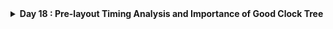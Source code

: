 <details>
  <Summary><strong> Day 18 : Pre-layout Timing Analysis and Importance of Good Clock Tree</strong></summary>

# Contents
- [Step 1: Fix DRC errors and verify the design](#fix-drc-errors-and-verify-the-design)
- [Step 2: Save the final layout with custom name and open it](#save-final-layout)
- [Step 3: Generate lef from the Layout](#generate-lef-from-the-layout)
- [Step 4: Copy the newly generated lef and associated required lib files to 'picorv32a' design 'src' directory](#copy-new-lef-and-lib-files)
- [Step 5: Edit 'config.tcl'](#edit-config)
- [Step 6: Run openlane flow synthesis with newly inserted custom inverter cell](#run-openlane-flow-synthesis)
- [Step 7: Synthesis - Remove/reduce the newly introduced violations with the introduction of custom inverter cell by modifying design parameters](#synthesis)
- [Step 8: Run Floorplan and Placement](#run-fp-and-plc)
- [Step 9: Post-Synthesis timing analysis with OpenSTA tool](#post-synthesis-timing-analysis)
- [Step 10: Timing ECO Fixes to Remove Violations](#eco-fixes)

<a id="fix-drc-errors-and-verify-the-design"></a>
## Step 1: Fix up small DRC errors and verify the design is ready to be inserted into our flow

Before moving forward with custom designed cell layout verify following:
1. The input and output ports of the standard cell should lie on the intersection of the vertical and horizontal tracks.
2. Width of the standard cell should be odd multiples of the horizontal track pitch.
3. Height of the standard cell should be even multiples of the vertical track pitch.

**Open custom inverter layout**
```bash
cd Desktop/work/tools/openlane_working_dir/openlane/vsdstdcelldesign

# Open custom inverter layout in magic
magic -T sky130A.tech sky130_inv.mag &
```

![Alt Text](images/1.png)


**Convert Grid info to track info**

- press **g** in magic to activate grids.

**tracks.info of sky130_fd_sc_hd:**
![Alt Text](images/2.png)

- Commands to set grid as tracks of locali layer:

```bash
# Get syntax for grid command
help grid

# Set grid values accordingly
grid 0.46um 0.34um 0.23um 0.17um
```

![Alt Text](images/3.png)

**Verified ✅ --> The input and output ports of the standard cell should lie on the intersection of the vertical and horizontal tracks**
![Alt Text](images/4.png)

**Verified ✅ --> Width of the standard cell should be odd multiples of the horizontal track pitch**
Horizontal track pitch = 0.46 µm
Width of standard cell = 1.38 µm = 0.46 x 3
![Alt Text](images/5.png)

**Verified ✅ --> Height of the standard cell should be even multiples of the vertical track pitch**
Vertical track pitch = 0.34 µm
Height of standard cell = 2.72 µm = 0.34 × 8
![Alt Text](images/6.png)

<a id="save-final-layout"></a>
## Step 2: Save the final layout with custom name and open it

```bash
# Command to save as
save sky130_vsdinv.mag

# Command to open custom inverter layout in magic
magic -T sky130A.tech sky130_vsdinv.mag &
```

**newly saved layout**
![Alt Text](images/7.png)


<a id="generate-lef-from-the-layout"></a>
## Step 3: Generate lef from the Layout

```bash
# lef command
lef write

#open newly created lef file
gvim sky130_vsdinv.lef
```

![Alt Text](images/8.png)

**lef file**
![Alt Text](images/9.png)

<a id="copy-new-lef-and-lib-files"></a>
## Step 4: Copy the newly generated lef and associated required lib files to 'picorv32a' design 'src' directory

```bash
# Copy lef file
cp sky130_vsdinv.lef ~/soc-design-and-planning-nasscom-vsd/Desktop/work/tools/openlane_working_dir/openlane/designs/picorv32a/src/

# Copy lib files
cp libs/sky130_fd_sc_hd__* ~/soc-design-and-planning-nasscom-vsd/Desktop/work/tools/openlane_working_dir/openlane/designs/picorv32a/src/

# List and check whether they are copied
ls ~/soc-design-and-planning-nasscom-vsd/Desktop/work/tools/openlane_working_dir/openlane/designs/picorv32a/src/
```

<a id="edit-config"></a>
## Step 5: Edit 'config.tcl' 
- Edit `config.tcl` to change lib file and add the new extra lef into the openlane flow.

```bash
set ::env(LIB_SYNTH) "$::env(OPENLANE_ROOT)/designs/picorv32a/src/sky130_fd_sc_hd__typical.lib"
set ::env(LIB_FASTEST) "$::env(OPENLANE_ROOT)/designs/picorv32a/src/sky130_fd_sc_hd__fast.lib"
set ::env(LIB_SLOWEST) "$::env(OPENLANE_ROOT)/designs/picorv32a/src/sky130_fd_sc_hd__slow.lib"
set ::env(LIB_TYPICAL) "$::env(OPENLANE_ROOT)/designs/picorv32a/src/sky130_fd_sc_hd__typical.lib"
set ::env(EXTRA_LEFS) [glob $::env(OPENLANE_ROOT)/designs/$::env(DESIGN_NAME)/src/*.lef]
```

**Edited `config.tcl`**
![Alt Text](images/10.png)

<a id="run-openlane-flow-synthesis"></a>
## Step 6: Run openlane flow synthesis with newly inserted custom inverter cell

- invoke the OpenLANE flow include new lef and perform synthesis:

```bash
# Change directory to openlane flow directory
cd ~/soc-design-and-planning-nasscom-vsd/Desktop/work/tools/openlane_working_dir/openlane

export PDK_ROOT=/home/sdudigani/soc-design-and-planning-nasscom-vsd/Desktop/work/tools/openlane_working_dir/pdks

#optional
alias docker='docker run -it -v $(pwd):/openLANE_flow -v $PDK_ROOT:$PDK_ROOT -e PDK_ROOT=$PDK_ROOT -u $(id -u $USER):$(id -g $USER) efabless/openlane:v0.21'

# Since we have aliased the long command to 'docker' we can invoke the OpenLANE flow docker sub-system by just running this command
docker
```


- After entering openlane flow contained docker, run the following commands

```bash
# Now that we have entered the OpenLANE flow contained docker sub-system we can invoke the OpenLANE flow in the Interactive mode using the following command
./flow.tcl -interactive

# Now that OpenLANE flow is open we have to input the required packages for proper functionality of the OpenLANE flow
package require openlane 0.9

# Now the OpenLANE flow is ready to run any design and initially we have to prep the design creating some necessary files and directories for running a specific design which in our case is 'picorv32a'
prep -design picorv32a

# Adiitional commands to include newly added lef to openlane flow
set lefs [glob $::env(DESIGN_DIR)/src/*.lef]
add_lefs -src $lefs

# Now that the design is prepped and ready, we can run synthesis using following command
run_synthesis
```


**merged.lef after including newly added lef to openlane flow:**
![Alt Text](images/merged_lef_after_vsdinv_included.png)



**current design values generated**

![Alt Text](images/10_synth_area.png)

![Alt Text](images/11_synth_tns_wns.png)

<a id="synthesis"></a>
## Step 7: Remove/reduce the newly introduced violations with the introduction of custom inverter cell by modifying design parameters

**Commands to view and change parameters to improve timing and run synthesis:**

<details>
  <Summary><strong> README</strong></summary>

| **Variable**      | **Description**                                                   | 
|---------------|---------------------------------------------------------------|
| `LIB_SYNTH` | The library used for synthesis by yosys. <br> (Default: `$::env(PDK_ROOT)/$::env(PDK)/libs.ref/$::env(STD_CELL_LIBRARY)/lib/sky130_fd_sc_hd__tt_025C_1v80.lib`)|
| `SYNTH_BIN` | The yosys binary used in the flow. <br> (Default: `yosys`) |
| **`SYNTH_DRIVING_CELL`**  | The cell to drive the input ports. <br>(Default: `sky130_fd_sc_hd__inv_8`)|
| `SYNTH_DRIVING_CELL_PIN`  | The name of the SYNTH_DRIVING_CELL output pin. <br>(Default: `Y`)|
| **`SYNTH_CAP_LOAD`** | The capacitive load on the output ports in femtofarads. <br> (Default: `17.65` ff)|
| `SYNTH_MAX_FANOUT`  | The max load that the output ports can drive. <br> (Default: `5` cells) |
| `SYNTH_MAX_TRAN` | The max transition time (slew) from high to low or low to high on cell inputs in ns. Used in synthesis <br> (Default: Calculated at runtime as `10%` of the provided clock period, unless this exceeds a set DEFAULT_MAX_TRAN, in which case it will be used as is). |
| **`SYNTH_STRATEGY`** | Strategies for abc logic synthesis and technology mapping <br> Possible values are `DELAY/AREA 0-3/0-2`; the first part refers to the optimization target of the synthesis strategy (area vs. delay) and the second one is an index. <br> (Default: `AREA 0`)|
| **`SYNTH_BUFFERING`** | Enables abc cell buffering <br> Enabled = 1, Disabled = 0 <br> (Default: `1`)|
| **`SYNTH_SIZING`** | Enables abc cell sizing (instead of buffering) <br> Enabled = 1, Disabled = 0 <br> (Default: `0`)|
| `SYNTH_READ_BLACKBOX_LIB` | A flag that enable reading the full(untrimmed) liberty file as a blackbox for synthesis. Please note that this is not used in technology mapping. This should only be used when trying to preserve gate instances in the rtl of the design.  <br> Enabled = 1, Disabled = 0 <br> (Default: `0`)|
| `SYNTH_NO_FLAT` | A flag that disables flattening the hierarchy during synthesis, only flattening it after synthesis, mapping and optimizations. <br> Enabled = 1, Disabled = 0 <br> (Default: `0`)|
| `SYNTH_SHARE_RESOURCES` | A flag that enables yosys to reduce the number of cells by determining shareable resources and merging them. <br> Enabled = 1, Disabled = 0 <br> (Default: `1`)|
| `SYNTH_ADDER_TYPE` | Adder type to which the $add and $sub operators are mapped to. <br> Possible values are `YOSYS/FA/RCA/CSA`; where `YOSYS` refers to using Yosys internal adder definition, `FA` refers to full-adder structure, `RCA` refers to ripple carry adder structure, and `CSA` refers to carry select adder. <br> (Default: `YOSYS`)|
| `LIB_SLOWEST` | Points to the lib file, corresponding to the slowest corner, for max delay calculation during STA. <br> (Default: `$::env(PDK_ROOT)/$::env(PDK)/libs.ref/$::env(STD_CELL_LIBRARY)/lib/sky130_fd_sc_hd__ff_n40C_1v95.lib`) |
| `LIB_FASTEST` | Points to the lib file, corresponding to the fastest corner, for min delay calculation during STA. <br> (Default: `$::env(PDK_ROOT)/$::env(PDK)/libs.ref/$::env(STD_CELL_LIBRARY)/lib/sky130_fd_sc_hd__ss_100C_1v60.lib`) |
| `LIB_TYPICAL` | Library used for typical delay calculation during STA. <br> (Default`LIB_SYNTH`) |
| `CLOCK_BUFFER_FANOUT` | Fanout of clock tree buffers. <br> (Default: `16`) |
| `ROOT_CLK_BUFFER` | Root clock buffer of the clock tree. <br> (Default: `sky130_fd_sc_hd__clkbuf_16`) |
| `CLK_BUFFER` | Clock buffer used for inner nodes of the clock tree. <br> (Default: `sky130_fd_sc_hd__clkbuf_4`) |
| `CLK_BUFFER_INPUT` | Input pin of the clock tree buffer. <br> (Default: `A`) |
| `CLK_BUFFER_OUTPUT` | Output pin of the clock tree buffer. <br> (Default: `X`) |
| `BASE_SDC_FILE` | Specifies the base sdc file to source before running Static Timing Analysis. <br> (Default: `$::env(OPENLANE_ROOT)/scripts/base.sdc`) |
| `VERILOG_INCLUDE_DIRS` | Specifies the verilog includes directories. <br> Optional. |
| `SYNTH_FLAT_TOP` | Specifies whether or not the top level should be flattened during elaboration. 1 = True, 0= False <br> Default: `0`. |
| `IO_PCT` | Specifies the percentage of the clock period used in the input/output delays. Ranges from 0 to 1.0. <br> (Default: `0.2`) |


</details>


### Steps to configure synthesis settings to fix slack and include vsdinv

```bash
# Now once again we have to prep design so as to update variables
prep -design picorv32a -tag new -overwrite

# Addiitional commands to include newly added lef to openlane flow merged.lef
set lefs [glob $::env(DESIGN_DIR)/src/*.lef]

add_lefs -src $lefs

# Command to display current value of variable SYNTH_STRATEGY
echo $::env(SYNTH_STRATEGY)

# Command to set new value for SYNTH_STRATEGY
set ::env(SYNTH_STRATEGY) "DELAY 3"

# Command to display current value of variable SYNTH_BUFFERING to check whether it's enabled
echo $::env(SYNTH_BUFFERING)

# Command to display current value of variable SYNTH_SIZING
echo $::env(SYNTH_SIZING)

# Command to set new value for SYNTH_SIZING
set ::env(SYNTH_SIZING) 1

# Command to display current value of variable SYNTH_DRIVING_CELL to check whether it's the proper cell or not
echo $::env(SYNTH_DRIVING_CELL)

# Now that the design is prepped and ready, we can run synthesis using following command
run_synthesis
```

![Alt Text](images/12_synth_new_area.png)

![Alt Text](images/13_synth_new_tns_wns.png)

- Comparing new run values with previous run--> **area has increased and worst negative slack has become 0**

✅ Synthesis has accepted our custom inverter

<a id="run-fp-and-plc"></a>
## Step 8: Run Floorplan and Placement to verify the cell is accepted in PnR flow

### Run Floorplan

```bash
# Now we can run floorplan
run_floorplan
```

![Alt Text](images/14_fp_error.png)
The above image shows - unexpected un-explainable error while using run_floorplan command. We can instead use the following set of commands available based on information from

```bash
/home/sdudigani/soc-design-and-planning-nasscom-vsd/Desktop/work/tools/openlane_working_dir/openlane/scripts/tcl_commands/floorplan.tcl
```

and based on Floorplan commands section in

```bash
/home/sdudigani/soc-design-and-planning-nasscom-vsd/Desktop/work/tools/openlane_working_dir/openlane/docs/source/OpenLANE_commands.md
```

```bash
# Follwing commands are all-together sourced in "run_floorplan" command
init_floorplan
place_io
tap_decap_or
```

![Alt Text](images/15_init_fp.png)

![Alt Text](images/16_place_io.png)

![Alt Text](images/17_tap_decap_or.png)

### Run Placement

```bash
# Now we are ready to run placement
run_placement
```

![Alt Text](images/18_run_plc.png)
![Alt Text](images/18_run_plc_done.png)

**load placement def in magic in another terminal:**

```bash
# Change directory to path containing generated placement def
cd ~/soc-design-and-planning-nasscom-vsd/Desktop/work/tools/openlane_working_dir/openlane/designs/picorv32a/runs/new/results/placement/

# Command to load the placement def in magic tool
magic -T ~/soc-design-and-planning-nasscom-vsd/Desktop/work/tools/openlane_working_dir/pdks/sky130A/libs.tech/magic/sky130A.tech lef read ../../tmp/merged.lef def read picorv32a.placement.def &
```

**placement def in magic:**
![Alt Text](images/19_plc_def_in_magic.png)

**Custom inverter inserted in placement def with proper abutment:**
![Alt Text](images/20_custom_inv_in_plc_def_magic.png)

**view internal layers of cells:**

```bash
# Command to view internal connectivity layers in tkcon window
expand
```

![Alt Text](images/21_custom_inv_in_plc_def_magic_expand.png)

![Alt Text](images/22_custom_inv_in_plc_def_magic_expand_zoom_out.png)

<a id="post-synthesis-timing-analysis"></a>
## Step 9: Post-Synthesis timing analysis with OpenSTA tool

- We are having 0 wns after improved timing run. So, we are going to do timing analysis on the initial synthesis run which had a lot of violations and no parameters were added to improve timing.

### Steps to optimize synthesis to reduce setup violations

**Commands to invoke the OpenLANE flow include new lef and perform synthesis:**

```bash
# Change directory to openlane flow directory
cd ~/soc-design-and-planning-nasscom-vsd/Desktop/work/tools/openlane_working_dir/openlane

export PDK_ROOT=/home/sdudigani/soc-design-and-planning-nasscom-vsd/Desktop/work/tools/openlane_working_dir/pdks

#optional
alias docker='docker run -it -v $(pwd):/openLANE_flow -v $PDK_ROOT:$PDK_ROOT -e PDK_ROOT=$PDK_ROOT -u $(id -u $USER):$(id -g $USER) efabless/openlane:v0.21'

# Since we have aliased the long command to 'docker' we can invoke the OpenLANE flow docker sub-system by just running this command
docker
```

```bash
# Now that we have entered the OpenLANE flow contained docker sub-system we can invoke the OpenLANE flow in the Interactive mode using the following command
./flow.tcl -interactive

# Now that OpenLANE flow is open we have to input the required packages for proper functionality of the OpenLANE flow
package require openlane 0.9

# Now the OpenLANE flow is ready to run any design and initially we have to prep the design creating some necessary files and directories for running a specific design which in our case is 'picorv32a'
prep -design picorv32a

# Adiitional commands to include newly added lef to openlane flow
set lefs [glob $::env(DESIGN_DIR)/src/*.lef]
add_lefs -src $lefs

# Command to set new value for SYNTH_SIZING
set ::env(SYNTH_SIZING) 1

# Now that the design is prepped and ready, we can run synthesis using following command
run_synthesis
```

![Alt Text](images/23_post_synth_timing_synth.png)

**Newly created `pre_sta.conf` for STA analysis in openlane directory:**
![Alt Text](images/24_pre_sta_conf.png)

**capacitance value of driving cell `sky130_fd_sc_hs__inv_8` defined in `my_base.sdc` from `sky130_fd_sc_hd__typical.lib`**
![Alt Text](images/synth_cap_load_from_typical_library_for_my_base_sdc.png)

**Newly created my_base.sdc for STA analysis in openlane/designs/picorv32a/src directory based on the file openlane/scripts/base.sdc:**
![Alt Text](images/25_my_base_sdc.png)

**Note:** Before running STA, ensure you have installed and built [OpenSTA](https://github.com/parallaxsw/OpenSTA) as per the instructions in the official repository.

**Commands to run STA in new terminal:**
```bash
# Change directory to openlane
cd /home/sdudigani/soc-design-and-planning-nasscom-vsd/Desktop/work/tools/openlane_working_dir/openlane

# Command to invoke OpenSTA tool with script
~/OpenSTA/build/sta pre_sta.conf
```

![Alt Text](images/26_sta_1.png)

![Alt Text](images/27_sta_2.png)


- From the generated sta report above, one reason for negative setup slack could be high fanout (which may cause more delay). So, we can add a parameter to reduce fanout and run synthesis again.
  - High fanout from driving cells results in **greater capacitive load**, hence **slower signal propagation**.
  - Slack reported = -23.89 ps
  - TNS = -711.59 ps
  - Does not meet timing constraints

- Adjust `SYNTH_MAX_FANOUT` parameter in the `.sdc` file and rerun synthesis to reduce loading effects.

```bash
prep -design picorv32a -tag 25-07_23-12 -overwrite
set lefs [glob $::env(DESIGN_DIR)/src/*.lef]
add_lefs -src $lefs
```

```bash
% echo $::env(SYNTH_SIZING)
0
% set ::env(SYNTH_SIZING) 1
1
% echo $::env(SYNTH_MAX_FANOUT)
6
% set ::env(SYNTH_MAX_FANOUT) 4
4
% echo $::env(SYNTH_DRIVING_CELL)
sky130_fd_sc_hd__inv_2
% run_synthesis
```

![Alt Text](images/28_max_fanout_4_run_synthesis.png)

![Alt Text](images/29_result1.png)


**Commands to run STA in another terminal:**

```bash
# Change directory to openlane
cd Desktop/work/tools/openlane_working_dir/openlane

# Command to invoke OpenSTA tool with script
~/OpenSTA/build/sta pre_sta.conf
```

![Alt Text](images/30_sta_1.png)
![Alt Text](images/30_sta_2.png)

**Observations:** Despite reducing the fanout and inserting buffers, the design still fails to meet timing after synthesis, as shown in the updated PrimeTime report.
  - Slack = -23.89 --> **remains same**
  - TNS = -710.70
  - WNS = -23.89 

Since basic optimizations during synthesis were insufficient, we proceed with **Engineering Change Order (ECO)** fixes — a common post-synthesis method to fix critical timing issues without a complete re-synthesis.

<a id="eco-fixes"></a>
## Step 10: Timing ECO Fixes to Remove Violations

### Standard cell naming Convention
- **cell name: : `sky130_fd_sc_hd__or3_4`**
  - `sky130_fd_sc_hd__` → SkyWater 130nm process, Foundry Design (FD), Standard Cell (SC), High Density (HD) library
  - `or3` → 3-input OR gate
  - `_4` → Drive strength 4 (higher drive capability than `_2`)

### From the following timing analysis report, we observe that an OR gate with drive strength 2 `sky130_fd_sc_hd__or3_2` is driving 4 fanout loads.
```bash
OR gate: sky130_fd_sc_hd__or3_2
Fanouts: 4
Net: _11873_
```

![Alt Text](images/32_or_gate_2x_fanout4.png)

- Replacing the **OR3** gate of drive strength 2 with a **drive strength 4** version (`sky130_fd_sc_hd__or3_4`) to improve timing

**Note:** *Since higher drive strength cells offer faster transitions and better timing but consume more area and power — use judiciously on critical paths.*

**Commands to perform analysis and optimize timing by replacing with OR gate of drive strength 4:**
```bash
# Report all the connections (fanouts) of the net _11873_ to identify the load
report_net -connections _11873_

# Display help info for the 'replace_cell' command to understand its usage
help replace_cell

# Replace instance _14770_ with a higher drive strength OR3 gate (drive strength 4)
replace_cell _14770_ sky130_fd_sc_hd__or3_4

# Re-run timing checks to observe updated capacitance, slew, and arrival times after replacement
report_checks -fields {net cap slew input_pins fanout} -digits 4
```

**Result:** Slack reduced from -23.89 to **-23.5085**
![Alt Text](images/34_eco_1_result.png)

### In the timing report, we observe that an OR gate with drive strength 2 (`sky130_fd_sc_hd__or4_2`) is driving an OA (OR-AND) gate (`sky130_fd_sc_hd__o2111a_2`). This introduces significant delay on the net due to high capacitive load and insufficient driving strength.

```bash
Driver: sky130_fd_sc_hd__or4_2
Load:   sky130_fd_sc_hd__o2111a_2
Delay:  1.5344 + 2.9746 = 4.509 ns (approx)
```

![Alt Text](images/35_or4_2_issue.png)

- To reduce delay and improve slack, we will replace the weak OR gate with a higher drive-strength version (`sky130_fd_sc_hd__or4_4`).

**Commands to perform analysis and optimize timing by replacing with OR gate of drive strength 4:**
```bash
# Reports all the connections to a net
report_net -connections _11844_

# Replacing cell
replace_cell _14741_ sky130_fd_sc_hd__or4_4

# Generating custom timing report
report_checks -fields {net cap slew input_pins fanout} -digits 4
```

![Alt Text](images/36_replace_with_or4_4.png)

**Result:** Slack reduced from -23.5085 to **-23.5041**
![Alt Text](images/37_fix2_result.png)


### OR gate of drive strength 2 driving OA gate has more delay
![Alt Text](images/38_issue_3.png)

**Commands to perform analysis and optimize timing by replacing with OR gate of drive strength 4:**
```bash
# Reports all the connections to a net
report_net -connections _11869_

# Replacing cell
replace_cell _14766_ sky130_fd_sc_hd__or4_4

# Generating custom timing report
report_checks -fields {net cap slew input_pins fanout} -digits 4
```

![Alt Text](images/39_replace.png)

**Result:** Slack reduced from -23.5041 to **-22.9852**
![Alt Text](images/40_result.png)

**Commands to verify instance 14766 is replaced with sky130_fd_sc_hd__or4_4:**
```bash
report_checks -from _29555_ -to _30952_ -through _14766_
```

*Note: Make sure that the and are the same as those reported in the previous full timing report. This ensures you're analyzing timing improvements or regressions on the exact same critical path, especially after making ECO changes like gate replacements.*

![Alt Text](images/41_replaced_instance.png)

### Commands to perform analysis and optimize timing by replacing with OR gate of drive strength 4:

![Alt Text](images/42.png)

```bash
%  report_net -connections _12396_
Warning: pre_sta.conf line 1, report_net -connections is deprecated.
Net _12396_
 Pin capacitance: 0.01-0.01
 Wire capacitance: 0.00
 Total capacitance: 0.01-0.01
 Number of drivers: 1
 Number of loads: 3
 Number of pins: 4

Driver pins
 _15474_/X output (sky130_fd_sc_hd__or2_2)

Load pins
 _15475_/B input (sky130_fd_sc_hd__or2_2) 0.00-0.00
 _15505_/A2 input (sky130_fd_sc_hd__a211oi_2) 0.00-0.00
 _15507_/C1 input (sky130_fd_sc_hd__o211a_2) 0.00-0.00

% replace_cell _15474_ sky130_fd_sc_hd__or2_4
1
% 
```

![Alt Text](images/43.png)

**Result:** Slack reduced from 22.9852 ns to **-22.7650 ns**
```bash
 report_checks -fields {net cap slew input_pins fanout} -digits 4
```
![Alt Text](images/44.png)


**Conclusion:**  
*We started ECO fixes at WNS = -23.8900 ns, and have now improved it to WNS = -22.7650 ns, achieving a reduction of approximately 1.1250 ns in WNS.*

## Step 11: Replace the old netlist with the new netlist generated after timing ECO fix and implement the floorplan, placement and cts

- Now to insert this updated netlist to PnR flow and we can use `write_verilog` and overwrite the synthesis netlist but before that we are going to make a copy of the old old netlist

**Commands to make copy of netlist:**
```bash
# Change from home directory to synthesis results directory
cd  /home/sdudigani/soc-design-and-planning-nasscom-vsd/Desktop/work/tools/openlane_working_dir/openlane/designs/picorv32a/runs/25-07_23-12/results/synthesis

# List contents of the directory
ls

# Copy and rename the netlist
cp picorv32a.synthesis.v picorv32a.synthesis_old.v

# List contents of the directory
ls
```
![Alt Text](images/45.png)

**Commands to `write verilog`:**
```bash
# Check syntax
help write_verilog

# Overwriting current synthesis netlist
write_verilog /home/sdudigani/soc-design-and-planning-nasscom-vsd/Desktop/work/tools/openlane_working_dir/openlane/designs/picorv32a/runs/25-07_23-12/results/synthesis/picorv32a.synthesis.v

# Exit from OpenSTA since timing analysis is done
exit
```
![Alt Text](images/46.png)

- Verified that the netlist is overwritten by checking that instance `_14506_` is replaced with `sky130_fd_sc_hd__or4_4`

![Alt Text](images/47.png)
![Alt Text](images/48.png)

- Since we confirmed that netlist is replaced and will be loaded in PnR but since we want to follow up on the earlier 0 violation design we are continuing with the clean design to further stages.

*Note: The or_cts.tcl script requires the environment variables CTS_SQR_CAP (square capacitance in pF/µm²) and CTS_SQR_RES (square resistance in kΩ/µm²) for clock tree characterization, but they are not set in your config.tcl or environment.*

**Add the following two lines to your config.tcl before initiating the runs:**
```bash
set ::env(CTS_SQR_CAP) 0.024   ;# Square capacitance in pF/µm²
set ::env(CTS_SQR_RES) 0.075   ;# Square resistance in kΩ/µm²
```

```bash
# Now once again we have to prep design so as to update variables
prep -design picorv32a -tag 25-07_23-12 -overwrite

# Addiitional commands to include newly added lef to openlane flow merged.lef
set lefs [glob $::env(DESIGN_DIR)/src/*.lef]
add_lefs -src $lefs

# Command to set new value for SYNTH_STRATEGY
set ::env(SYNTH_STRATEGY) "DELAY 3"

# Command to set new value for SYNTH_SIZING
set ::env(SYNTH_SIZING) 1

# Now that the design is prepped and ready, we can run synthesis using following command
run_synthesis

# Follwing commands are alltogather sourced in "run_floorplan" command
init_floorplan
place_io
tap_decap_or

# Now we are ready to run placement
run_placement

# Incase getting error
unset ::env(LIB_CTS)

# With placement done we are now ready to run CTS
run_cts
```
**Synthesis**
![Alt Text](images/49.png)

**Floorplan**
![Alt Text](images/50.png)

**Placement**
![Alt Text](images/51.png)

**CTS**
![Alt Text](images/52.png)

- After completing CTS in OpenLane, the following files are generated in the `results/synthesis/` directory:

```bash
sdudigani@sdudigani-VirtualBox:~/soc-design-and-planning-nasscom-vsd/Desktop/work/tools/openlane_working_dir/openlane/designs/picorv32a/runs/25-07_23-12/results/synthesis$ ls -ltrh
total 6.1M
lrwxrwxrwx 1 sdudigani sdudigani   29 Jul 25 18:44 merged_unpadded.lef -> ../../tmp/merged_unpadded.lef
-rw-r--r-- 1 sdudigani sdudigani 2.1M Jul 25 18:46 picorv32a.synthesis.v
-rw-r--r-- 1 sdudigani sdudigani 2.0M Jul 25 18:49 picorv32a.synthesis_optimized.v
-rw-r--r-- 1 sdudigani sdudigani 2.1M Jul 25 18:52 picorv32a.synthesis_cts.v
sdudigani@sdudigani-VirtualBox:~/soc-design-and-planning-nasscom-vsd/Desktop/work/tools/openlane_working_dir/openlane/designs/picorv32a/runs/25-07_23-12/results/synthesis$
```

![Alt Text](images/53.png)


- **picorv32a.synthesis.v** : Gate-level netlist generated after initial synthesis of the RTL
- **picorv32a.synthesis_cts.v** : Generated after running Clock Tree Synthesis (CTS). This netlist includes inserted clock buffers and CTS-aware hierarchy.

## Timing analysis using real clocks
### Setup timing analysis using real clocks
- Setup timing analysis ensures that data launched from a source flop reaches the destination flop before the active clock edge, with enough time to meet the setup time requirement.

- In practical designs, the clock signal experiences delay and uncertainty due to the following:
  - **Clock Skew (Δ₂):** The difference in clock arrival times at the launch and capture flip-flops. Positive skew can help setup timing, but negative skew can tighten the timing window.
  - **Clock Jitter (S):** Variability in clock edge arrival due to noise, voltage, and temperature fluctuations. Jitter introduces uncertainty into the timing budget.
  - **Setup Time (SU):** The minimum time before the clock edge by which data must be stable at the capture flop.

**✅ Setup Timing Condition:**
The following condition must be met to avoid setup violations:

```bash
θ + Δ₁ < (T + Δ₂) - S - SU
```

Where:
- **θ** is the data path delay
- **Δ₁** is the delay in the launch path
- **T** is the clock period
- **Δ₂** is the delay in the capture clock path
- **S** is clock uncertainty (jitter)
- **SU** is setup time of the capture flop

**`Slack = Data Required Time − Data Arrival Time`**

*Slack should be ≥ 0 to meet timing.*


### Hold Timing Analysis using Real Clocks

- Hold timing analysis with real clocks considers practical effects like clock skew and clock jitter, both of which can critically impact data stability at the receiving flip-flop.

- **Clock Skew:** This is the variation in clock arrival time between the launch and capture flip-flops due to differing clock tree paths. For hold analysis, negative skew (capture clock arrives earlier) can lead to hold violations, as data might arrive too soon at the capture flop.

- **Clock Jitter:** Random variations in clock edges caused by noise, temperature fluctuations, and power supply instability. Jitter reduces the minimum delay margin, making it harder to ensure data holds stable long enough.

- In hold analysis, the objective is to make sure that the data launched by the clock does not reach the capture flop too early, violating the minimum hold time required for proper latching.

**✅ Goal: Ensure that `Data Arrival Time > Capture Clock Edge + Hold Time`, accounting for skew and jitter.**

## Step 12: Post-CTS OpenROAD timing analysis
**Commands to be run in OpenLANE flow to do OpenROAD timing analysis with integrated OpenSTA in OpenROAD:**
```bash
openroad

#reading the lef file
read_lef /openLANE_flow/designs/picorv32a/runs/25-07_23-12/tmp/merged.lef

#reading def file
read_def /openLANE_flow/designs/picorv32a/runs/25-07_23-12/results/cts/picorv32a.cts.def

# Creating an OpenROAD database to work with
write_db pico_cts.db

# Loading the created database in OpenROAD
read_db pico_cts.db

# Read netlist post CTS
read_verilog /openLANE_flow/designs/picorv32a/runs/25-07_23-12/results/synthesis/picorv32a.synthesis_cts.v

# Read library for design
read_liberty $::env(LIB_SYNTH_COMPLETE)

# Link design and library
link_design picorv32a

# Read in the custom sdc we created
read_sdc /openLANE_flow/designs/picorv32a/src/my_base.sdc

# Setting all cloks as propagated clocks
set_propagated_clock [all_clocks]

# Check syntax of 'report_checks' command
help report_checks

# Generating custom timing report
report_checks -path_delay min_max -fields {slew trans net cap input_pins} -format full_clock_expanded -digits 4

# Exit to OpenLANE flow
exit
```
![Alt Text](images/54.png)
![Alt Text](images/55.png)

<details>
  <Summary><strong> Timing Report</strong></summary>
% report_checks -path_delay min_max -fields {slew trans net cap input_pins} -format full_clock_expanded -digits 4
Startpoint: _33189_ (rising edge-triggered flip-flop clocked by clk)
Endpoint: _33154_ (rising edge-triggered flip-flop clocked by clk)
Path Group: clk
Path Type: min

Fanout       Cap      Slew     Delay      Time   Description
-------------------------------------------------------------------------------------
                              0.0000    0.0000   clock clk (rise edge)
                              0.0000    0.0000   clock source latency
                    0.0225    0.0100    0.0100 ^ clk (in)
     1    0.0079                                 clk (net)
                    0.0225    0.0000    0.0100 ^ clkbuf_0_clk/A (sky130_fd_sc_hd__clkbuf_16)
                    0.0322    0.1061    0.1161 ^ clkbuf_0_clk/X (sky130_fd_sc_hd__clkbuf_16)
     2    0.0083                                 clknet_0_clk (net)
                    0.0322    0.0000    0.1161 ^ clkbuf_1_1_0_clk/A (sky130_fd_sc_hd__clkbuf_8)
                    0.0283    0.1027    0.2188 ^ clkbuf_1_1_0_clk/X (sky130_fd_sc_hd__clkbuf_8)
     1    0.0042                                 clknet_1_1_0_clk (net)
                    0.0283    0.0000    0.2188 ^ clkbuf_1_1_1_clk/A (sky130_fd_sc_hd__clkbuf_8)
                    0.0283    0.1012    0.3200 ^ clkbuf_1_1_1_clk/X (sky130_fd_sc_hd__clkbuf_8)
     1    0.0042                                 clknet_1_1_1_clk (net)
                    0.0283    0.0000    0.3200 ^ clkbuf_1_1_2_clk/A (sky130_fd_sc_hd__clkbuf_8)
                    0.0349    0.1083    0.4283 ^ clkbuf_1_1_2_clk/X (sky130_fd_sc_hd__clkbuf_8)
     2    0.0083                                 clknet_1_1_2_clk (net)
                    0.0349    0.0000    0.4283 ^ clkbuf_2_3_0_clk/A (sky130_fd_sc_hd__clkbuf_8)
                    0.0283    0.1036    0.5319 ^ clkbuf_2_3_0_clk/X (sky130_fd_sc_hd__clkbuf_8)
     1    0.0042                                 clknet_2_3_0_clk (net)
                    0.0283    0.0000    0.5319 ^ clkbuf_2_3_1_clk/A (sky130_fd_sc_hd__clkbuf_8)
                    0.0283    0.1012    0.6332 ^ clkbuf_2_3_1_clk/X (sky130_fd_sc_hd__clkbuf_8)
     1    0.0042                                 clknet_2_3_1_clk (net)
                    0.0283    0.0000    0.6332 ^ clkbuf_2_3_2_clk/A (sky130_fd_sc_hd__clkbuf_8)
                    0.0349    0.1083    0.7415 ^ clkbuf_2_3_2_clk/X (sky130_fd_sc_hd__clkbuf_8)
     2    0.0083                                 clknet_2_3_2_clk (net)
                    0.0349    0.0000    0.7415 ^ clkbuf_3_7_0_clk/A (sky130_fd_sc_hd__clkbuf_8)
                    0.0349    0.1107    0.8522 ^ clkbuf_3_7_0_clk/X (sky130_fd_sc_hd__clkbuf_8)
     2    0.0083                                 clknet_3_7_0_clk (net)
                    0.0349    0.0000    0.8522 ^ clkbuf_4_14_0_clk/A (sky130_fd_sc_hd__clkbuf_8)
                    0.0349    0.1107    0.9629 ^ clkbuf_4_14_0_clk/X (sky130_fd_sc_hd__clkbuf_8)
     2    0.0083                                 clknet_4_14_0_clk (net)
                    0.0349    0.0000    0.9629 ^ clkbuf_5_28_0_clk/A (sky130_fd_sc_hd__clkbuf_8)
                    0.1209    0.1816    1.1445 ^ clkbuf_5_28_0_clk/X (sky130_fd_sc_hd__clkbuf_8)
     8    0.0632                                 clknet_5_28_0_clk (net)
                    0.1209    0.0000    1.1445 ^ clkbuf_leaf_148_clk/A (sky130_fd_sc_hd__clkbuf_16)
                    0.0278    0.1371    1.2816 ^ clkbuf_leaf_148_clk/X (sky130_fd_sc_hd__clkbuf_16)
     2    0.0038                                 clknet_leaf_148_clk (net)
                    0.0278    0.0000    1.2816 ^ _33189_/CLK (sky130_fd_sc_hd__dfxtp_1)
                    0.0353    0.2871    1.5686 ^ _33189_/Q (sky130_fd_sc_hd__dfxtp_1)
     1    0.0020                                 alu_add_sub[5] (net)
                    0.0353    0.0000    1.5686 ^ _31698_/A1 (sky130_fd_sc_hd__mux2_1)
                    0.0339    0.1049    1.6735 ^ _31698_/X (sky130_fd_sc_hd__mux2_1)
     1    0.0017                                 alu_out[5] (net)
                    0.0339    0.0000    1.6735 ^ _33154_/D (sky130_fd_sc_hd__dfxtp_2)
                                        1.6735   data arrival time

                              0.0000    0.0000   clock clk (rise edge)
                              0.0000    0.0000   clock source latency
                    0.0225    0.0100    0.0100 ^ clk (in)
     1    0.0079                                 clk (net)
                    0.0225    0.0000    0.0100 ^ clkbuf_0_clk/A (sky130_fd_sc_hd__clkbuf_16)
                    0.0322    0.1061    0.1161 ^ clkbuf_0_clk/X (sky130_fd_sc_hd__clkbuf_16)
     2    0.0083                                 clknet_0_clk (net)
                    0.0322    0.0000    0.1161 ^ clkbuf_1_1_0_clk/A (sky130_fd_sc_hd__clkbuf_8)
                    0.0283    0.1027    0.2188 ^ clkbuf_1_1_0_clk/X (sky130_fd_sc_hd__clkbuf_8)
     1    0.0042                                 clknet_1_1_0_clk (net)
                    0.0283    0.0000    0.2188 ^ clkbuf_1_1_1_clk/A (sky130_fd_sc_hd__clkbuf_8)
                    0.0283    0.1012    0.3200 ^ clkbuf_1_1_1_clk/X (sky130_fd_sc_hd__clkbuf_8)
     1    0.0042                                 clknet_1_1_1_clk (net)
                    0.0283    0.0000    0.3200 ^ clkbuf_1_1_2_clk/A (sky130_fd_sc_hd__clkbuf_8)
                    0.0349    0.1083    0.4283 ^ clkbuf_1_1_2_clk/X (sky130_fd_sc_hd__clkbuf_8)
     2    0.0083                                 clknet_1_1_2_clk (net)
                    0.0349    0.0000    0.4283 ^ clkbuf_2_2_0_clk/A (sky130_fd_sc_hd__clkbuf_8)
                    0.0283    0.1036    0.5319 ^ clkbuf_2_2_0_clk/X (sky130_fd_sc_hd__clkbuf_8)
     1    0.0042                                 clknet_2_2_0_clk (net)
                    0.0283    0.0000    0.5319 ^ clkbuf_2_2_1_clk/A (sky130_fd_sc_hd__clkbuf_8)
                    0.0283    0.1012    0.6332 ^ clkbuf_2_2_1_clk/X (sky130_fd_sc_hd__clkbuf_8)
     1    0.0042                                 clknet_2_2_1_clk (net)
                    0.0283    0.0000    0.6332 ^ clkbuf_2_2_2_clk/A (sky130_fd_sc_hd__clkbuf_8)
                    0.0349    0.1083    0.7415 ^ clkbuf_2_2_2_clk/X (sky130_fd_sc_hd__clkbuf_8)
     2    0.0083                                 clknet_2_2_2_clk (net)
                    0.0349    0.0000    0.7415 ^ clkbuf_3_5_0_clk/A (sky130_fd_sc_hd__clkbuf_8)
                    0.0349    0.1107    0.8522 ^ clkbuf_3_5_0_clk/X (sky130_fd_sc_hd__clkbuf_8)
     2    0.0083                                 clknet_3_5_0_clk (net)
                    0.0349    0.0000    0.8522 ^ clkbuf_4_11_0_clk/A (sky130_fd_sc_hd__clkbuf_8)
                    0.0349    0.1107    0.9629 ^ clkbuf_4_11_0_clk/X (sky130_fd_sc_hd__clkbuf_8)
     2    0.0083                                 clknet_4_11_0_clk (net)
                    0.0349    0.0000    0.9629 ^ clkbuf_5_22_0_clk/A (sky130_fd_sc_hd__clkbuf_8)
                    0.1590    0.2097    1.1726 ^ clkbuf_5_22_0_clk/X (sky130_fd_sc_hd__clkbuf_8)
    11    0.0868                                 clknet_5_22_0_clk (net)
                    0.1590    0.0000    1.1726 ^ clkbuf_leaf_144_clk/A (sky130_fd_sc_hd__clkbuf_16)
                    0.0413    0.1620    1.3346 ^ clkbuf_leaf_144_clk/X (sky130_fd_sc_hd__clkbuf_16)
     9    0.0169                                 clknet_leaf_144_clk (net)
                    0.0413    0.0000    1.3346 ^ _33154_/CLK (sky130_fd_sc_hd__dfxtp_2)
                              0.0000    1.3346   clock reconvergence pessimism
                             -0.0294    1.3052   library hold time
                                        1.3052   data required time
-------------------------------------------------------------------------------------
                                        1.3052   data required time
                                       -1.6735   data arrival time
-------------------------------------------------------------------------------------
                                        0.3683   slack (MET)


Startpoint: resetn (input port clocked by clk)
Endpoint: mem_la_read (output port clocked by clk)
Path Group: clk
Path Type: max

Fanout       Cap      Slew     Delay      Time   Description
-------------------------------------------------------------------------------------
                              0.0000    0.0000   clock clk (rise edge)
                              0.0000    0.0000   clock network delay (propagated)
                              4.9460    4.9460 ^ input external delay
                    0.0172    0.0055    4.9515 ^ resetn (in)
     1    0.0042                                 resetn (net)
                    0.0172    0.0000    4.9515 ^ input101/A (sky130_fd_sc_hd__clkbuf_8)
                    0.0593    0.1273    5.0788 ^ input101/X (sky130_fd_sc_hd__clkbuf_8)
     7    0.0240                                 net101 (net)
                    0.0593    0.0000    5.0788 ^ _18399_/C (sky130_fd_sc_hd__nand3_4)
                    0.1261    0.1187    5.1975 v _18399_/Y (sky130_fd_sc_hd__nand3_4)
     4    0.0273                                 _14568_ (net)
                    0.1261    0.0000    5.1975 v _20942_/B1 (sky130_fd_sc_hd__a21oi_4)
                    0.0766    0.1207    5.3182 ^ _20942_/Y (sky130_fd_sc_hd__a21oi_4)
     1    0.0018                                 net199 (net)
                    0.0766    0.0000    5.3182 ^ output199/A (sky130_fd_sc_hd__buf_2)
                    0.0951    0.1550    5.4732 ^ output199/X (sky130_fd_sc_hd__buf_2)
     1    0.0177                                 mem_la_read (net)
                    0.0951    0.0000    5.4732 ^ mem_la_read (out)
                                        5.4732   data arrival time

                             24.7300   24.7300   clock clk (rise edge)
                              0.0000   24.7300   clock network delay (propagated)
                              0.0000   24.7300   clock reconvergence pessimism
                             -4.9460   19.7840   output external delay
                                       19.7840   data required time
-------------------------------------------------------------------------------------
                                       19.7840   data required time
                                       -5.4732   data arrival time
-------------------------------------------------------------------------------------
                                       14.3108   slack (MET)

</details>

![Alt Text](images/56.png)

## Step 13: Explore post-CTS OpenROAD timing analysis by removing `sky130_fd_sc_hd__clkbuf_1` cell from clock buffer list variable 'CTS_CLK_BUFFER_LIST'
**Commands to be run in OpenLANE flow to do OpenROAD timing analysis after changing `CTS_CLK_BUFFER_LIST`:**

```bash
# Checking current value of 'CTS_CLK_BUFFER_LIST'
echo $::env(CTS_CLK_BUFFER_LIST)

# Removing 'sky130_fd_sc_hd__clkbuf_1' from the list
set ::env(CTS_CLK_BUFFER_LIST) [lreplace $::env(CTS_CLK_BUFFER_LIST) 0 0]

# Checking current value of 'CTS_CLK_BUFFER_LIST'
echo $::env(CTS_CLK_BUFFER_LIST)

# Checking current value of 'CURRENT_DEF'
echo $::env(CURRENT_DEF)

# Setting def as placement def
set ::env(CURRENT_DEF) /openLANE_flow/designs/picorv32a/runs/25-07_23-12/results/placement/picorv32a.placement.def

# Run CTS again
run_cts

# Checking current value of 'CTS_CLK_BUFFER_LIST'
echo $::env(CTS_CLK_BUFFER_LIST)

# Command to run OpenROAD tool
openroad

# Reading lef file
read_lef /openLANE_flow/designs/picorv32a/runs/25-07_23-12/tmp/merged.lef

# Reading def file
read_def /openLANE_flow/designs/picorv32a/runs/25-07_23-12/results/cts/picorv32a.cts.def

# Creating an OpenROAD database to work with
write_db pico_cts1.db

# Loading the created database in OpenROAD
read_db pico_cts.db

# Read netlist post CTS
read_verilog /openLANE_flow/designs/picorv32a/runs/25-07_23-12/results/synthesis/picorv32a.synthesis_cts.v

# Read library for design
read_liberty $::env(LIB_SYNTH_COMPLETE)

# Link design and library
link_design picorv32a

# Read in the custom sdc we created
read_sdc /openLANE_flow/designs/picorv32a/src/my_base.sdc

# Setting all cloks as propagated clocks
set_propagated_clock [all_clocks]

# Generating custom timing report
report_checks -path_delay min_max -fields {slew trans net cap input_pins} -format full_clock_expanded -digits 4

# Report hold skew
report_clock_skew -hold

# Report setup skew
report_clock_skew -setup

# Exit to OpenLANE flow
exit

# Checking current value of 'CTS_CLK_BUFFER_LIST'
echo $::env(CTS_CLK_BUFFER_LIST)

# Inserting 'sky130_fd_sc_hd__clkbuf_1' to first index of list
set ::env(CTS_CLK_BUFFER_LIST) [linsert $::env(CTS_CLK_BUFFER_LIST) 0 sky130_fd_sc_hd__clkbuf_1]

# Checking current value of 'CTS_CLK_BUFFER_LIST'
echo $::env(CTS_CLK_BUFFER_LIST)
```

![Alt Text](images/57.png)
![Alt Text](images/58.png)
![Alt Text](images/59.png)

<details>
  <Summary><strong> Timing Report 2</strong></summary>

% report_checks -path_delay min_max -fields {slew trans net cap input_pins} -format full_clock_expanded -digits 4
Startpoint: _33189_ (rising edge-triggered flip-flop clocked by clk)
Endpoint: _33154_ (rising edge-triggered flip-flop clocked by clk)
Path Group: clk
Path Type: min

Fanout       Cap      Slew     Delay      Time   Description
-------------------------------------------------------------------------------------
                              0.0000    0.0000   clock clk (rise edge)
                              0.0000    0.0000   clock source latency
                    0.0225    0.0100    0.0100 ^ clk (in)
     1    0.0079                                 clk (net)
                    0.0225    0.0000    0.0100 ^ clkbuf_0_clk/A (sky130_fd_sc_hd__clkbuf_16)
                    0.0284    0.1017    0.1117 ^ clkbuf_0_clk/X (sky130_fd_sc_hd__clkbuf_16)
     2    0.0045                                 clknet_0_clk (net)
                    0.0284    0.0000    0.1117 ^ clkbuf_1_1_0_clk/A (sky130_fd_sc_hd__clkbuf_4)
                    0.0273    0.1043    0.2161 ^ clkbuf_1_1_0_clk/X (sky130_fd_sc_hd__clkbuf_4)
     1    0.0022                                 clknet_1_1_0_clk (net)
                    0.0273    0.0000    0.2161 ^ clkbuf_1_1_1_clk/A (sky130_fd_sc_hd__clkbuf_4)
                    0.0273    0.1039    0.3200 ^ clkbuf_1_1_1_clk/X (sky130_fd_sc_hd__clkbuf_4)
     1    0.0022                                 clknet_1_1_1_clk (net)
                    0.0273    0.0000    0.3200 ^ clkbuf_1_1_2_clk/A (sky130_fd_sc_hd__clkbuf_4)
                    0.0335    0.1112    0.4312 ^ clkbuf_1_1_2_clk/X (sky130_fd_sc_hd__clkbuf_4)
     2    0.0045                                 clknet_1_1_2_clk (net)
                    0.0335    0.0000    0.4312 ^ clkbuf_2_3_0_clk/A (sky130_fd_sc_hd__clkbuf_4)
                    0.0273    0.1062    0.5374 ^ clkbuf_2_3_0_clk/X (sky130_fd_sc_hd__clkbuf_4)
     1    0.0022                                 clknet_2_3_0_clk (net)
                    0.0273    0.0000    0.5374 ^ clkbuf_2_3_1_clk/A (sky130_fd_sc_hd__clkbuf_4)
                    0.0273    0.1039    0.6414 ^ clkbuf_2_3_1_clk/X (sky130_fd_sc_hd__clkbuf_4)
     1    0.0022                                 clknet_2_3_1_clk (net)
                    0.0273    0.0000    0.6414 ^ clkbuf_2_3_2_clk/A (sky130_fd_sc_hd__clkbuf_4)
                    0.0335    0.1112    0.7526 ^ clkbuf_2_3_2_clk/X (sky130_fd_sc_hd__clkbuf_4)
     2    0.0045                                 clknet_2_3_2_clk (net)
                    0.0335    0.0000    0.7526 ^ clkbuf_3_7_0_clk/A (sky130_fd_sc_hd__clkbuf_4)
                    0.0273    0.1062    0.8588 ^ clkbuf_3_7_0_clk/X (sky130_fd_sc_hd__clkbuf_4)
     1    0.0022                                 clknet_3_7_0_clk (net)
                    0.0273    0.0000    0.8588 ^ clkbuf_3_7_1_clk/A (sky130_fd_sc_hd__clkbuf_4)
                    0.0335    0.1112    0.9700 ^ clkbuf_3_7_1_clk/X (sky130_fd_sc_hd__clkbuf_4)
     2    0.0045                                 clknet_3_7_1_clk (net)
                    0.0335    0.0000    0.9700 ^ clkbuf_4_14_0_clk/A (sky130_fd_sc_hd__clkbuf_4)
                    0.0335    0.1135    1.0834 ^ clkbuf_4_14_0_clk/X (sky130_fd_sc_hd__clkbuf_4)
     2    0.0045                                 clknet_4_14_0_clk (net)
                    0.0335    0.0000    1.0834 ^ clkbuf_5_28_0_clk/A (sky130_fd_sc_hd__clkbuf_4)
                    0.1963    0.2401    1.3235 ^ clkbuf_5_28_0_clk/X (sky130_fd_sc_hd__clkbuf_4)
     8    0.0632                                 clknet_5_28_0_clk (net)
                    0.1963    0.0000    1.3235 ^ clkbuf_leaf_148_clk/A (sky130_fd_sc_hd__clkbuf_16)
                    0.0300    0.1594    1.4830 ^ clkbuf_leaf_148_clk/X (sky130_fd_sc_hd__clkbuf_16)
     2    0.0038                                 clknet_leaf_148_clk (net)
                    0.0300    0.0000    1.4830 ^ _33189_/CLK (sky130_fd_sc_hd__dfxtp_1)
                    0.0353    0.2879    1.7709 ^ _33189_/Q (sky130_fd_sc_hd__dfxtp_1)
     1    0.0020                                 alu_add_sub[5] (net)
                    0.0353    0.0000    1.7709 ^ _31698_/A1 (sky130_fd_sc_hd__mux2_1)
                    0.0339    0.1049    1.8758 ^ _31698_/X (sky130_fd_sc_hd__mux2_1)
     1    0.0017                                 alu_out[5] (net)
                    0.0339    0.0000    1.8758 ^ _33154_/D (sky130_fd_sc_hd__dfxtp_2)
                                        1.8758   data arrival time

                              0.0000    0.0000   clock clk (rise edge)
                              0.0000    0.0000   clock source latency
                    0.0225    0.0100    0.0100 ^ clk (in)
     1    0.0079                                 clk (net)
                    0.0225    0.0000    0.0100 ^ clkbuf_0_clk/A (sky130_fd_sc_hd__clkbuf_16)
                    0.0284    0.1017    0.1117 ^ clkbuf_0_clk/X (sky130_fd_sc_hd__clkbuf_16)
     2    0.0045                                 clknet_0_clk (net)
                    0.0284    0.0000    0.1117 ^ clkbuf_1_1_0_clk/A (sky130_fd_sc_hd__clkbuf_4)
                    0.0273    0.1043    0.2161 ^ clkbuf_1_1_0_clk/X (sky130_fd_sc_hd__clkbuf_4)
     1    0.0022                                 clknet_1_1_0_clk (net)
                    0.0273    0.0000    0.2161 ^ clkbuf_1_1_1_clk/A (sky130_fd_sc_hd__clkbuf_4)
                    0.0273    0.1039    0.3200 ^ clkbuf_1_1_1_clk/X (sky130_fd_sc_hd__clkbuf_4)
     1    0.0022                                 clknet_1_1_1_clk (net)
                    0.0273    0.0000    0.3200 ^ clkbuf_1_1_2_clk/A (sky130_fd_sc_hd__clkbuf_4)
                    0.0335    0.1112    0.4312 ^ clkbuf_1_1_2_clk/X (sky130_fd_sc_hd__clkbuf_4)
     2    0.0045                                 clknet_1_1_2_clk (net)
                    0.0335    0.0000    0.4312 ^ clkbuf_2_2_0_clk/A (sky130_fd_sc_hd__clkbuf_4)
                    0.0273    0.1062    0.5374 ^ clkbuf_2_2_0_clk/X (sky130_fd_sc_hd__clkbuf_4)
     1    0.0022                                 clknet_2_2_0_clk (net)
                    0.0273    0.0000    0.5374 ^ clkbuf_2_2_1_clk/A (sky130_fd_sc_hd__clkbuf_4)
                    0.0273    0.1039    0.6414 ^ clkbuf_2_2_1_clk/X (sky130_fd_sc_hd__clkbuf_4)
     1    0.0022                                 clknet_2_2_1_clk (net)
                    0.0273    0.0000    0.6414 ^ clkbuf_2_2_2_clk/A (sky130_fd_sc_hd__clkbuf_4)
                    0.0335    0.1112    0.7526 ^ clkbuf_2_2_2_clk/X (sky130_fd_sc_hd__clkbuf_4)
     2    0.0045                                 clknet_2_2_2_clk (net)
                    0.0335    0.0000    0.7526 ^ clkbuf_3_5_0_clk/A (sky130_fd_sc_hd__clkbuf_4)
                    0.0273    0.1062    0.8588 ^ clkbuf_3_5_0_clk/X (sky130_fd_sc_hd__clkbuf_4)
     1    0.0022                                 clknet_3_5_0_clk (net)
                    0.0273    0.0000    0.8588 ^ clkbuf_3_5_1_clk/A (sky130_fd_sc_hd__clkbuf_4)
                    0.0335    0.1112    0.9700 ^ clkbuf_3_5_1_clk/X (sky130_fd_sc_hd__clkbuf_4)
     2    0.0045                                 clknet_3_5_1_clk (net)
                    0.0335    0.0000    0.9700 ^ clkbuf_4_11_0_clk/A (sky130_fd_sc_hd__clkbuf_4)
                    0.0335    0.1135    1.0834 ^ clkbuf_4_11_0_clk/X (sky130_fd_sc_hd__clkbuf_4)
     2    0.0045                                 clknet_4_11_0_clk (net)
                    0.0335    0.0000    1.0834 ^ clkbuf_5_22_0_clk/A (sky130_fd_sc_hd__clkbuf_4)
                    0.2645    0.2877    1.3712 ^ clkbuf_5_22_0_clk/X (sky130_fd_sc_hd__clkbuf_4)
    11    0.0868                                 clknet_5_22_0_clk (net)
                    0.2645    0.0000    1.3712 ^ clkbuf_leaf_144_clk/A (sky130_fd_sc_hd__clkbuf_16)
                    0.0440    0.1936    1.5648 ^ clkbuf_leaf_144_clk/X (sky130_fd_sc_hd__clkbuf_16)
     9    0.0169                                 clknet_leaf_144_clk (net)
                    0.0440    0.0000    1.5648 ^ _33154_/CLK (sky130_fd_sc_hd__dfxtp_2)
                              0.0000    1.5648   clock reconvergence pessimism
                             -0.0290    1.5358   library hold time
                                        1.5358   data required time
-------------------------------------------------------------------------------------
                                        1.5358   data required time
                                       -1.8758   data arrival time
-------------------------------------------------------------------------------------
                                        0.3400   slack (MET)


Startpoint: resetn (input port clocked by clk)
Endpoint: mem_la_read (output port clocked by clk)
Path Group: clk
Path Type: max

Fanout       Cap      Slew     Delay      Time   Description
-------------------------------------------------------------------------------------
                              0.0000    0.0000   clock clk (rise edge)
                              0.0000    0.0000   clock network delay (propagated)
                              4.9460    4.9460 ^ input external delay
                    0.0172    0.0055    4.9515 ^ resetn (in)
     1    0.0042                                 resetn (net)
                    0.0172    0.0000    4.9515 ^ input101/A (sky130_fd_sc_hd__clkbuf_8)
                    0.0593    0.1273    5.0788 ^ input101/X (sky130_fd_sc_hd__clkbuf_8)
     7    0.0240                                 net101 (net)
                    0.0593    0.0000    5.0788 ^ _18399_/C (sky130_fd_sc_hd__nand3_4)
                    0.1261    0.1187    5.1975 v _18399_/Y (sky130_fd_sc_hd__nand3_4)
     4    0.0273                                 _14568_ (net)
                    0.1261    0.0000    5.1975 v _20942_/B1 (sky130_fd_sc_hd__a21oi_4)
                    0.0766    0.1207    5.3182 ^ _20942_/Y (sky130_fd_sc_hd__a21oi_4)
     1    0.0018                                 net199 (net)
                    0.0766    0.0000    5.3182 ^ output199/A (sky130_fd_sc_hd__buf_2)
                    0.0951    0.1550    5.4732 ^ output199/X (sky130_fd_sc_hd__buf_2)
     1    0.0177                                 mem_la_read (net)
                    0.0951    0.0000    5.4732 ^ mem_la_read (out)
                                        5.4732   data arrival time

                             24.7300   24.7300   clock clk (rise edge)
                              0.0000   24.7300   clock network delay (propagated)
                              0.0000   24.7300   clock reconvergence pessimism
                             -4.9460   19.7840   output external delay
                                       19.7840   data required time
-------------------------------------------------------------------------------------
                                       19.7840   data required time
                                       -5.4732   data arrival time
-------------------------------------------------------------------------------------
                                       14.3108   slack (MET)

</details>

![Alt Text](images/60.png)




</details>
